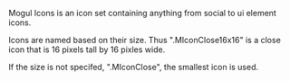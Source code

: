 Mogul Icons is an icon set containing anything from social to ui element icons.

Icons are named based on their size. Thus ".MIconClose16x16" is a close icon that is 16 pixels tall by 16 pixles wide.

If the size is not specifed, ".MIconClose", the smallest icon is used.